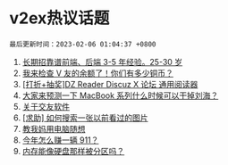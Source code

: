 # v2ex热议话题

`最后更新时间：2023-02-06 01:04:37 +0800`

1. [长期招靠谱前端、后端 3-5 年经验。25-30 岁](https://www.v2ex.com/t/913339)
1. [我来检查 V 友的余额了！你们有多少铜币？](https://www.v2ex.com/t/913305)
1. [[打折+抽奖]DZ Reader Discuz X 论坛 通用阅读器](https://www.v2ex.com/t/913297)
1. [大家来预测一下 MacBook 系列什么时候可以干掉刘海？](https://www.v2ex.com/t/913314)
1. [关于交友软件](https://www.v2ex.com/t/913278)
1. [[求助] 如何搜索一张以前看过的图片](https://www.v2ex.com/t/913386)
1. [教我妈用电脑随想](https://www.v2ex.com/t/913276)
1. [今年怎么赚一辆 911？](https://www.v2ex.com/t/913358)
1. [内存能像硬盘那样被分区吗？](https://www.v2ex.com/t/913266)

